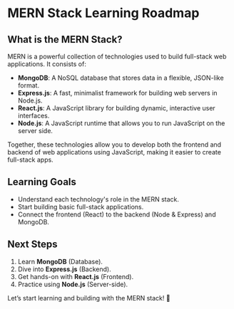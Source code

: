 # MERN Stack Learning Roadmap

## What is the MERN Stack?

MERN is a powerful collection of technologies used to build full-stack web applications. It consists of:

- **MongoDB**: A NoSQL database that stores data in a flexible, JSON-like format.
- **Express.js**: A fast, minimalist framework for building web servers in Node.js.
- **React.js**: A JavaScript library for building dynamic, interactive user interfaces.
- **Node.js**: A JavaScript runtime that allows you to run JavaScript on the server side.

Together, these technologies allow you to develop both the frontend and backend of web applications using JavaScript, making it easier to create full-stack apps.

## Learning Goals
- Understand each technology's role in the MERN stack.
- Start building basic full-stack applications.
- Connect the frontend (React) to the backend (Node & Express) and MongoDB.

## Next Steps
1. Learn **MongoDB** (Database).
2. Dive into **Express.js** (Backend).
3. Get hands-on with **React.js** (Frontend).
4. Practice using **Node.js** (Server-side).

Let’s start learning and building with the MERN stack! 🚀
